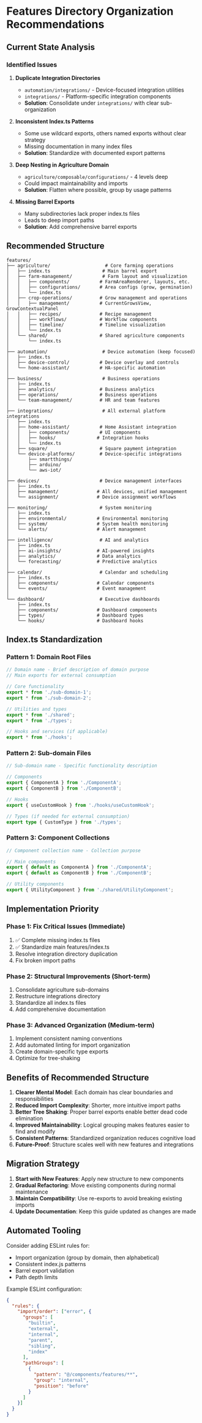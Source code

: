 # Features Directory Organization Recommendations

## Current State Analysis

### Identified Issues

1. **Duplicate Integration Directories**
   - `automation/integrations/` - Device-focused integration utilities
   - `integrations/` - Platform-specific integration components
   - **Solution**: Consolidate under `integrations/` with clear sub-organization

2. **Inconsistent Index.ts Patterns**
   - Some use wildcard exports, others named exports without clear strategy
   - Missing documentation in many index files
   - **Solution**: Standardize with documented export patterns

3. **Deep Nesting in Agriculture Domain**
   - `agriculture/composable/configurations/` - 4 levels deep
   - Could impact maintainability and imports
   - **Solution**: Flatten where possible, group by usage patterns

4. **Missing Barrel Exports**
   - Many subdirectories lack proper index.ts files
   - Leads to deep import paths
   - **Solution**: Add comprehensive barrel exports

## Recommended Structure

```
features/
├── agriculture/                    # Core farming operations
│   ├── index.ts                   # Main barrel export
│   ├── farm-management/           # Farm layout and visualization  
│   │   ├── components/           # FarmAreaRenderer, layouts, etc.
│   │   ├── configurations/       # Area configs (grow, germination)
│   │   └── index.ts
│   ├── crop-operations/          # Grow management and operations
│   │   ├── management/           # CurrentGrowsView, GrowContextualPanel
│   │   ├── recipes/              # Recipe management
│   │   ├── workflows/            # Workflow components
│   │   ├── timeline/             # Timeline visualization
│   │   └── index.ts
│   └── shared/                   # Shared agriculture components
│       └── index.ts
│
├── automation/                    # Device automation (keep focused)
│   ├── index.ts
│   ├── device-control/           # Device overlay and controls
│   └── home-assistant/           # HA-specific automation
│
├── business/                      # Business operations
│   ├── index.ts
│   ├── analytics/                # Business analytics
│   ├── operations/               # Business operations
│   └── team-management/          # HR and team features
│
├── integrations/                  # All external platform integrations
│   ├── index.ts
│   ├── home-assistant/           # Home Assistant integration
│   │   ├── components/           # UI components
│   │   ├── hooks/               # Integration hooks
│   │   └── index.ts
│   ├── square/                   # Square payment integration
│   └── device-platforms/         # Device-specific integrations
│       ├── smartthings/
│       ├── arduino/
│       └── aws-iot/
│
├── devices/                      # Device management interfaces
│   ├── index.ts
│   ├── management/              # All devices, unified management
│   └── assignment/              # Device assignment workflows
│
├── monitoring/                   # System monitoring
│   ├── index.ts
│   ├── environmental/           # Environmental monitoring
│   ├── system/                  # System health monitoring
│   └── alerts/                  # Alert management
│
├── intelligence/                 # AI and analytics
│   ├── index.ts
│   ├── ai-insights/             # AI-powered insights
│   ├── analytics/               # Data analytics
│   └── forecasting/             # Predictive analytics
│
├── calendar/                     # Calendar and scheduling
│   ├── index.ts
│   ├── components/              # Calendar components
│   └── events/                  # Event management
│
└── dashboard/                    # Executive dashboards
    ├── index.ts
    ├── components/              # Dashboard components
    ├── types/                   # Dashboard types
    └── hooks/                   # Dashboard hooks
```

## Index.ts Standardization

### Pattern 1: Domain Root Files
```typescript
// Domain name - Brief description of domain purpose
// Main exports for external consumption

// Core functionality
export * from './sub-domain-1';
export * from './sub-domain-2';

// Utilities and types
export * from './shared';
export * from './types';

// Hooks and services (if applicable)
export * from './hooks';
```

### Pattern 2: Sub-domain Files
```typescript
// Sub-domain name - Specific functionality description

// Components
export { ComponentA } from './ComponentA';
export { ComponentB } from './ComponentB';

// Hooks
export { useCustomHook } from './hooks/useCustomHook';

// Types (if needed for external consumption)
export type { CustomType } from './types';
```

### Pattern 3: Component Collections
```typescript
// Component collection name - Collection purpose

// Main components
export { default as ComponentA } from './ComponentA';
export { default as ComponentB } from './ComponentB';

// Utility components
export { UtilityComponent } from './shared/UtilityComponent';
```

## Implementation Priority

### Phase 1: Fix Critical Issues (Immediate)
1. ✅ Complete missing index.ts files
2. ✅ Standardize main features/index.ts
3. Resolve integration directory duplication
4. Fix broken import paths

### Phase 2: Structural Improvements (Short-term)
1. Consolidate agriculture sub-domains
2. Restructure integrations directory
3. Standardize all index.ts files
4. Add comprehensive documentation

### Phase 3: Advanced Organization (Medium-term)
1. Implement consistent naming conventions
2. Add automated linting for import organization
3. Create domain-specific type exports
4. Optimize for tree-shaking

## Benefits of Recommended Structure

1. **Clearer Mental Model**: Each domain has clear boundaries and responsibilities
2. **Reduced Import Complexity**: Shorter, more intuitive import paths
3. **Better Tree Shaking**: Proper barrel exports enable better dead code elimination
4. **Improved Maintainability**: Logical grouping makes features easier to find and modify
5. **Consistent Patterns**: Standardized organization reduces cognitive load
6. **Future-Proof**: Structure scales well with new features and integrations

## Migration Strategy

1. **Start with New Features**: Apply new structure to new components
2. **Gradual Refactoring**: Move existing components during normal maintenance
3. **Maintain Compatibility**: Use re-exports to avoid breaking existing imports
4. **Update Documentation**: Keep this guide updated as changes are made

## Automated Tooling

Consider adding ESLint rules for:
- Import organization (group by domain, then alphabetical)
- Consistent index.js patterns
- Barrel export validation
- Path depth limits

Example ESLint configuration:
```json
{
  "rules": {
    "import/order": ["error", {
      "groups": [
        "builtin",
        "external", 
        "internal",
        "parent",
        "sibling",
        "index"
      ],
      "pathGroups": [
        {
          "pattern": "@/components/features/**",
          "group": "internal",
          "position": "before"
        }
      ]
    }]
  }
}
``` 